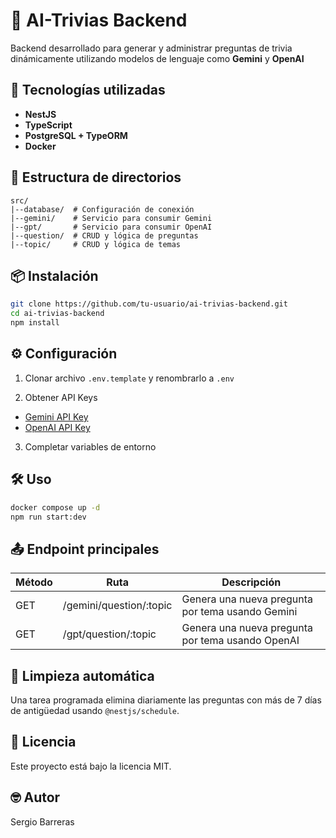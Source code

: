 # 🧠 AI-Trivias Backend

Backend desarrollado para generar y administrar preguntas de trivia dinámicamente utilizando modelos de lenguaje como **Gemini** y **OpenAI**

## 🚀 Tecnologías utilizadas

- **NestJS**
- **TypeScript**
- **PostgreSQL + TypeORM**
- **Docker**

## 📂 Estructura de directorios

```
src/
|--database/  # Configuración de conexión
|--gemini/    # Servicio para consumir Gemini
|--gpt/       # Servicio para consumir OpenAI
|--question/  # CRUD y lógica de preguntas
|--topic/     # CRUD y lógica de temas
```

## 📦 Instalación

```bash
git clone https://github.com/tu-usuario/ai-trivias-backend.git
cd ai-trivias-backend
npm install
```

## ⚙️ Configuración

1. Clonar archivo `.env.template` y renombrarlo a `.env`

2. Obtener API Keys

- [Gemini API Key](https://aistudio.google.com/apikey)
- [OpenAI API Key](https://platform.openai.com/api-keys)

3. Completar variables de entorno

## 🛠️ Uso

```bash
docker compose up -d
npm run start:dev
```

## 📤 Endpoint principales

| Método | Ruta                    | Descripción                                      |
| ------ | ----------------------- | ------------------------------------------------ |
| GET    | /gemini/question/:topic | Genera una nueva pregunta por tema usando Gemini |
| GET    | /gpt/question/:topic    | Genera una nueva pregunta por tema usando OpenAI |

## 🧹 Limpieza automática

Una tarea programada elimina diariamente las preguntas con más de 7 días de antigüedad usando `@nestjs/schedule`.

## 📄 Licencia

Este proyecto está bajo la licencia MIT.

## 🤓 Autor

Sergio Barreras

